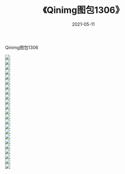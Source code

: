 ﻿---
layout: post
title:  《Qinimg图包1306》
date:   2021-05-11
img: http://imgx.orgx.ga/Qinimg图包/Qinimg图包1306/000.jpg
categories: [美女, 清纯, 唯美]
---

Qinimg图包1306

 ![](http://imgx.orgx.ga/Qinimg图包/Qinimg图包1306/001.jpg) <br>![](http://imgx.orgx.ga/Qinimg图包/Qinimg图包1306/002.jpg) <br>![](http://imgx.orgx.ga/Qinimg图包/Qinimg图包1306/003.jpg) <br>![](http://imgx.orgx.ga/Qinimg图包/Qinimg图包1306/004.jpg) <br>![](http://imgx.orgx.ga/Qinimg图包/Qinimg图包1306/005.jpg) <br>![](http://imgx.orgx.ga/Qinimg图包/Qinimg图包1306/006.jpg) <br>![](http://imgx.orgx.ga/Qinimg图包/Qinimg图包1306/007.jpg) <br>![](http://imgx.orgx.ga/Qinimg图包/Qinimg图包1306/008.jpg) <br>![](http://imgx.orgx.ga/Qinimg图包/Qinimg图包1306/009.jpg) <br>![](http://imgx.orgx.ga/Qinimg图包/Qinimg图包1306/010.jpg) <br>![](http://imgx.orgx.ga/Qinimg图包/Qinimg图包1306/011.jpg) <br>![](http://imgx.orgx.ga/Qinimg图包/Qinimg图包1306/012.jpg) <br>![](http://imgx.orgx.ga/Qinimg图包/Qinimg图包1306/013.jpg) <br>![](http://imgx.orgx.ga/Qinimg图包/Qinimg图包1306/014.jpg) <br>![](http://imgx.orgx.ga/Qinimg图包/Qinimg图包1306/015.jpg) <br>![](http://imgx.orgx.ga/Qinimg图包/Qinimg图包1306/016.jpg) <br>![](http://imgx.orgx.ga/Qinimg图包/Qinimg图包1306/017.jpg) <br>![](http://imgx.orgx.ga/Qinimg图包/Qinimg图包1306/018.jpg) <br>![](http://imgx.orgx.ga/Qinimg图包/Qinimg图包1306/019.jpg) <br>![](http://imgx.orgx.ga/Qinimg图包/Qinimg图包1306/020.jpg) <br>![](http://imgx.orgx.ga/Qinimg图包/Qinimg图包1306/021.jpg) <br>![](http://imgx.orgx.ga/Qinimg图包/Qinimg图包1306/022.jpg) <br>![](http://imgx.orgx.ga/Qinimg图包/Qinimg图包1306/023.jpg) <br>